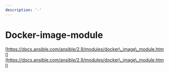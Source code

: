 ```yaml
---
description: '-'
---
```


# Docker-image-module

[https://docs.ansible.com/ansible/2.9/modules/docker\_image\_module.html](https://docs.ansible.com/ansible/2.9/modules/docker\_image\_module.html)
